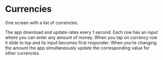 # Currencies

One screen with a list of currencies.

The app download and update rates every 1 second.
Each row has an input where you can enter any amount of money. When you tap on currency row it slide to top and its
input becomes first responder. When you’re changing the amount the app simultaneously
update the corresponding value for other currencies.
